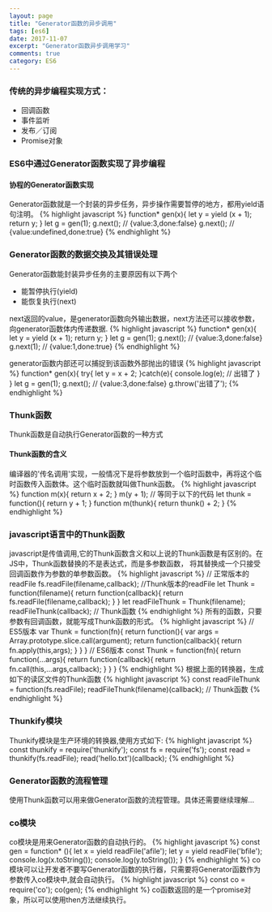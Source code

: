 ```yaml
---
layout: page
title: "Generator函数的异步调用"
tags: [es6]
date: 2017-11-07
excerpt: "Generator函数异步调用学习"
comments: true
category: ES6
---
```

### 传统的异步编程实现方式：
- 回调函数
- 事件监听
- 发布／订阅
- Promise对象

### ES6中通过Generator函数实现了异步编程
#### 协程的Generator函数实现
Generator函数就是一个封装的异步任务，异步操作需要暂停的地方，都用yield语句注明。
{% highlight javascript %}
    function* gen(x){
        let y = yield (x + 1);
        return y;
    }
    let g = gen(1);
    g.next();  // {value:3,done:false}
    g.next(); //  {value:undefined,done:true}
{% endhighlight %}

### Generator函数的数据交换及其错误处理
Generator函数能封装异步任务的主要原因有以下两个
- 能暂停执行(yield)
- 能恢复执行(next)

next返回的value，是generator函数向外输出数据，next方法还可以接收参数，向generator函数体内传递数据.
{% highlight javascript %}
    function* gen(x){
            let y = yield (x + 1);
            return y;
        }
        let g = gen(1);
        g.next(); // {value:3,done:false}
        g.next(1); // {value:1,done:true}
{% endhighlight %}

generator函数内部还可以捕捉到该函数外部抛出的错误
{% highlight javascript %}
    function* gen(x){
        try{
            let y = x + 2; 
        }catch(e){
            console.log(e);  // 出错了
        }
    }
    let g = gen(1);
    g.next(); // {value:3,done:false}
    g.throw('出错了');
{% endhighlight %}

### Thunk函数
Thunk函数是自动执行Generator函数的一种方式
#### Thunk函数的含义
编译器的'传名调用'实现，一般情况下是将参数放到一个临时函数中，再将这个临时函数传入函数体。这个临时函数就叫做Thunk函数。
{% highlight javascript %}
    function m(x){
        return x + 2;
    }
    m(y + 1);
    // 等同于以下的代码
    let thunk = function(){
        return y + 1;
    }
    function m(thunk){
        return thunk() + 2;
    }
{% endhighlight %}
### javascript语言中的Thunk函数
javascript是传值调用,它的Thunk函数含义和以上说的Thunk函数是有区别的。在JS中，Thunk函数替换的不是表达式，而是多参数函数，
将其替换成一个只接受回调函数作为参数的单参数函数。
{% highlight javascript %}
    // 正常版本的readFile
    fs.readFile(filename,callback);
    //Thunk版本的readFile
    let Thunk = function(filename){
        return function(callback){
            return fs.readFile(filename,callback);
        }
    }
    let readFileThunk = Thunk(filename);
    readFileThunk(callback);   // Thunk函数
{% endhighlight %}
所有的函数，只要参数有回调函数，就能写成Thunk函数的形式。
{% highlight javascript %}
    // ES5版本
    var Thunk = function(fn){
        return function(){
            var args = Array.prototype.slice.call(argument);
            return function(callback){
                return fn.apply(this,args);
            }
        }
    }
    // ES6版本
    const Thunk = function(fn){
        return function(...args){
            return function(callback){
                return fn.call(this,...args,callback);
            }
        }
    }
{% endhighlight %}
根据上面的转换器，生成如下的读区文件的Thunk函数
{% highlight javascript %}
    const readFileThunk = function(fs.readFile);
    readFileThunk(filename)(callback);  // Thunk函数
{% endhighlight %}

### Thunkify模块
Thunkify模块是生产环境的转换器,使用方式如下:
{% highlight javascript %}
    const thunkify = require('thunkify');
    const fs = require('fs');
    const read = thunkify(fs.readFile);
    read('hello.txt')(callback);
{% endhighlight %}

### Generator函数的流程管理
使用Thunk函数可以用来做Generator函数的流程管理。具体还需要继续理解... 

### co模块
co模块是用来Generator函数的自动执行的。
{% highlight javascript %}
    const gen = function* (){
        let x = yield readFile('afile');
        let y = yield readFile('bfile');
        console.log(x.toString());
        console.log(y.toString());
    }
{% endhighlight %}
co模块可以让开发者不要写Generator函数的执行器，只需要将Generator函数作为参数传入co模块中,就会自动执行。
{% highlight javascript %}
    const co = require('co');
    co(gen);
{% endhighlight %}
co函数返回的是一个promise对象，所以可以使用then方法继续执行。
